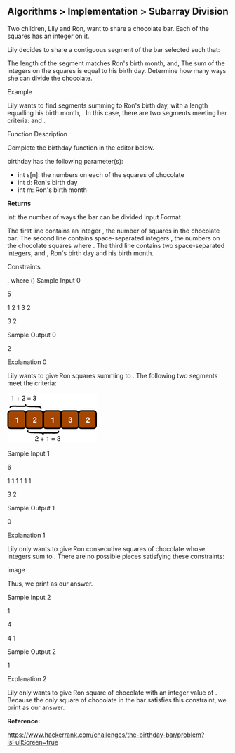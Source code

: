 
## Algorithms > Implementation > Subarray Division

Two children, Lily and Ron, want to share a chocolate bar. Each of the squares has an integer on it.

Lily decides to share a contiguous segment of the bar selected such that:

The length of the segment matches Ron's birth month, and,
The sum of the integers on the squares is equal to his birth day.
Determine how many ways she can divide the chocolate.

Example

Lily wants to find segments summing to Ron's birth day,  with a length equalling his birth month, . In this case, there are two segments meeting her criteria:  and .

Function Description

Complete the birthday function in the editor below.

birthday has the following parameter(s):

- int s[n]: the numbers on each of the squares of chocolate
- int d: Ron's birth day
- int m: Ron's birth month

**Returns**

int: the number of ways the bar can be divided
Input Format

The first line contains an integer , the number of squares in the chocolate bar.
The second line contains  space-separated integers , the numbers on the chocolate squares where .
The third line contains two space-separated integers,  and , Ron's birth day and his birth month.

Constraints

, where ()
Sample Input 0

5

1 2 1 3 2

3 2

Sample Output 0

2

Explanation 0

Lily wants to give Ron  squares summing to . The following two segments meet the criteria:

![img.png](img.png)



Sample Input 1

6

1 1 1 1 1 1

3 2

Sample Output 1

0

Explanation 1

Lily only wants to give Ron  consecutive squares of chocolate whose integers sum to . There are no possible pieces satisfying these constraints:

image

Thus, we print  as our answer.

Sample Input 2

1

4

4 1

Sample Output 2


1

Explanation 2


Lily only wants to give Ron  square of chocolate with an integer value of . Because the only square of chocolate in the bar satisfies this constraint, we print  as our answer.


**Reference:**

https://www.hackerrank.com/challenges/the-birthday-bar/problem?isFullScreen=true